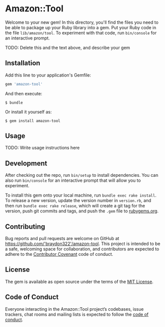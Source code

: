 # Amazon::Tool

Welcome to your new gem! In this directory, you'll find the files you need to be able to package up your Ruby library into a gem. Put your Ruby code in the file `lib/amazon/tool`. To experiment with that code, run `bin/console` for an interactive prompt.

TODO: Delete this and the text above, and describe your gem

## Installation

Add this line to your application's Gemfile:

```ruby
gem 'amazon-tool'
```

And then execute:

    $ bundle

Or install it yourself as:

    $ gem install amazon-tool

## Usage

TODO: Write usage instructions here

## Development

After checking out the repo, run `bin/setup` to install dependencies. You can also run `bin/console` for an interactive prompt that will allow you to experiment.

To install this gem onto your local machine, run `bundle exec rake install`. To release a new version, update the version number in `version.rb`, and then run `bundle exec rake release`, which will create a git tag for the version, push git commits and tags, and push the `.gem` file to [rubygems.org](https://rubygems.org).

## Contributing

Bug reports and pull requests are welcome on GitHub at https://github.com/'braydon322'/amazon-tool. This project is intended to be a safe, welcoming space for collaboration, and contributors are expected to adhere to the [Contributor Covenant](http://contributor-covenant.org) code of conduct.

## License

The gem is available as open source under the terms of the [MIT License](http://opensource.org/licenses/MIT).

## Code of Conduct

Everyone interacting in the Amazon::Tool project’s codebases, issue trackers, chat rooms and mailing lists is expected to follow the [code of conduct](https://github.com/'braydon322'/amazon-tool/blob/master/CODE_OF_CONDUCT.md).
